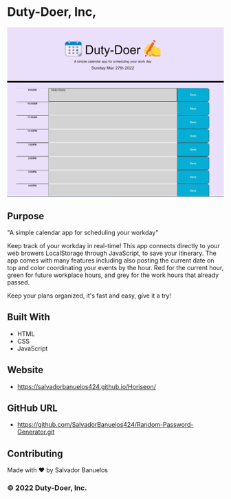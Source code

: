 # Duty-Doer, Inc,

!["A simple calendar app for scheduling your workday"](./Assets/images/DutyDoer.jpg)

## Purpose
"A simple calendar app for scheduling your workday"

Keep track of your workday in real-time!  This app connects directly to your web browers LocalStorage through JavaScript, to save your itinerary.  The app comes with many features including also posting the current date on top and color coordinating your events by the hour.  Red for the current hour, green for future workplace hours, and grey for the work hours that already passed.

Keep your plans organized, it's fast and easy, give it a try!

## Built With
* HTML
* CSS
* JavaScript

## Website
* https://salvadorbanuelos424.github.io/Horiseon/

## GitHub URL
* https://github.com/SalvadorBanuelos424/Random-Password-Generator.git

## Contributing
Made with ❤️ by Salvador Banuelos

### © 2022 Duty-Doer, Inc.